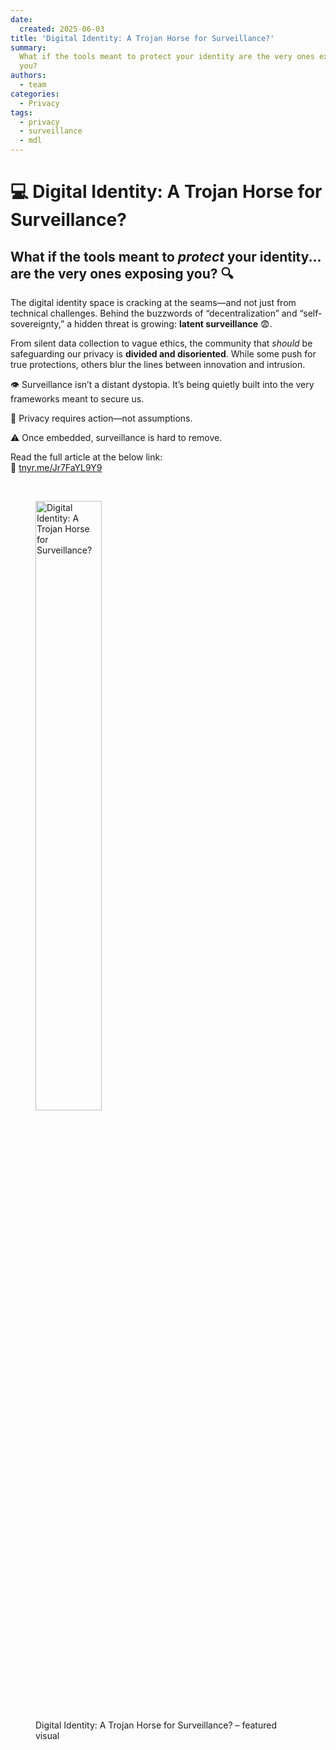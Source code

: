 ```yaml
---
date:
  created: 2025-06-03
title: 'Digital Identity: A Trojan Horse for Surveillance?'
summary:
  What if the tools meant to protect your identity are the very ones exposing
  you?
authors:
  - team
categories:
  - Privacy
tags:
  - privacy
  - surveillance
  - mdl
---
```


# 💻 Digital Identity: A Trojan Horse for Surveillance?

## What if the tools meant to _protect_ your identity... are the very ones exposing you? 🔍

The digital identity space is cracking at the seams—and not just from technical
challenges. Behind the buzzwords of “decentralization” and “self-sovereignty,” a
hidden threat is growing: **latent surveillance** 😨.

<!-- more -->

From silent data collection to vague ethics, the community that _should_ be
safeguarding our privacy is **divided and disoriented**. While some push for
true protections, others blur the lines between innovation and intrusion.

👁️ Surveillance isn’t a distant dystopia. It’s being quietly built into the very
frameworks meant to secure us.

🔐 Privacy requires action—not assumptions.

⚠️ Once embedded, surveillance is hard to remove.

<!-- cspell:disable -->

Read the full article at the below link:  
🔗 [tnyr.me/Jr7FaYL9Y9](https://tnyr.me/Jr7FaYL9Y9)

<!-- cspell:enable -->

&nbsp;

<figure class="poster-figure">
  <picture>
  <source srcset="/img/digital-id-promo.webp" type="image/webp" />
  <img src="/img/digital-id-promo.png" alt="Digital Identity: A Trojan Horse for Surveillance?" style="width: 50%; height: 50%">
  <figcaption>
  Digital Identity: A Trojan Horse for Surveillance? – featured visual
  </figcaption>
</figure>
